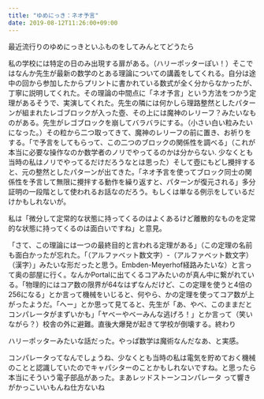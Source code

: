 ```yaml
---
title: "ゆめにっき：ネオ予言"
date: 2019-08-12T11:26:00+09:00
---
```


最近流行りのゆめにっきといふものをしてみんとてどうたら

私の学校には特定の日のみ出現する扉がある。（ハリーポッターぽい！）そこではなんか先生が最新の数学のとある理論についての講義をしてくれる。自分は途中の回から参加したからプリントに書かれている数式が全く分からなかったが、丁寧に説明してくれた。その理論の中間点に「ネオ予言」という方法をつかう定理があるそうで、実演してくれた。先生の隣には何かしら理路整然としたパターンが組まれたレゴブロックが入った壺、その上には魔神のレリーフ？みたいなものがある。先生がレゴブロックを崩してバラバラにする。（小さい白い粒みたいになった。）その粒から二つ取ってきて、魔神のレリーフの前に置き、お祈りをする。「で予言をしてもらって、この二つのブロックの関係性を調べる」（これが本当に必要な操作なのか数学者のノリでやってるのかは分からない. 少なくとも当時の私はノリでやってるだけだろうなとは思った）そして壺にもどし攪拌すると、元の整然としたパターンが出てきた。「ネオ予言を使ってブロック同士の関係性を予言して無限に攪拌する動作を繰り返すと、パターンが復元される」多分証明の一段階として使われるお話なのだろう。もしくは単なる例示をしているだけかもしれないが。

私は「微分して定常的な状態に持ってくるのはよくあるけど離散的なものを定常的な状態に持ってくるのは面白いですね」と意見。

「さて、この理論には一つの最終目的と言われる定理がある」（この定理の名前も面白かったが忘れた。「（アルファベット数文字）-（アルファベット数文字）（漢字）」みたいな形だったと思う。Embden-Meyerhof経路みたいな）と言って奥の部屋に行く。なんかPortalに出てくるコアみたいのが真ん中に繋がれている。「物理的にはコア数の限界が64なはずなんだけど、この定理を使うと4倍の256になる」とか言って機械をいじると、何やら、かの定理を使ってコア数が上がったようだ。「へー」とか思って見てると、先生が「あ、やべ、このままだとコンパレータがまずいかも」「ヤベーやベーみんな逃げろ！」とか言って（笑いながら？）校舎の外に避難。直後大爆発が起きて学校が倒壊する。終わり

ハリーポッターみたいな話だった。やっぱ数学は魔術なんだなあ、と実感。

コンパレータってなんでしょうね、少なくとも当時の私は電気を貯めておく機械のことと認識していたのでキャパシターのことかもしれないですね。と思ったら本当にそういう電子部品があった。まあレッドストーンコンパレータ って響きがかっこいいもんね仕方ないね

